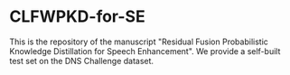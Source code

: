 # CLFWPKD-for-SE
This is the repository of the manuscript "Residual Fusion Probabilistic Knowledge Distillation for Speech Enhancement". We provide a self-built test set on the DNS Challenge dataset.
